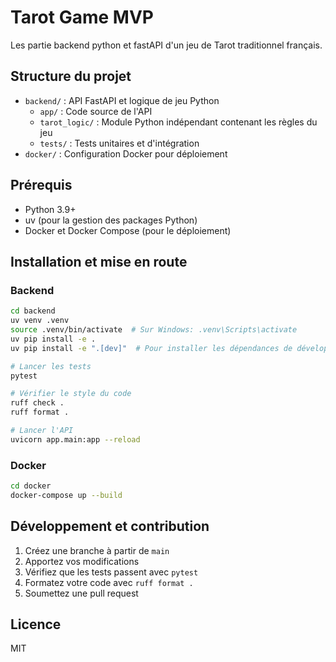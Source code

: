 # Tarot Game MVP

Les partie backend python et fastAPI d'un jeu de Tarot traditionnel français.

## Structure du projet

- `backend/` : API FastAPI et logique de jeu Python
  - `app/` : Code source de l'API
  - `tarot_logic/` : Module Python indépendant contenant les règles du jeu
  - `tests/` : Tests unitaires et d'intégration
- `docker/` : Configuration Docker pour déploiement

## Prérequis

- Python 3.9+
- uv (pour la gestion des packages Python)
- Docker et Docker Compose (pour le déploiement)

## Installation et mise en route

### Backend

```bash
cd backend
uv venv .venv
source .venv/bin/activate  # Sur Windows: .venv\Scripts\activate
uv pip install -e .
uv pip install -e ".[dev]"  # Pour installer les dépendances de développement

# Lancer les tests
pytest

# Vérifier le style du code
ruff check .
ruff format .

# Lancer l'API
uvicorn app.main:app --reload
```

### Docker

```bash
cd docker
docker-compose up --build
```

## Développement et contribution

1. Créez une branche à partir de `main`
2. Apportez vos modifications
3. Vérifiez que les tests passent avec `pytest`
4. Formatez votre code avec `ruff format .`
5. Soumettez une pull request

## Licence

MIT
